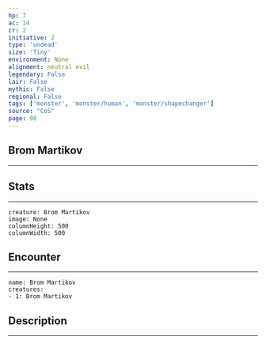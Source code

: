 ```yaml
---
hp: 7
ac: 14
cr: 2
initiative: 2
type: 'undead'    
size: 'Tiny'
environment: None
alignment: neutral evil
legendary: False
lair: False
mythic: False
regional: False
tags: ['monster', 'monster/human', 'monster/shapechanger']
source: "CoS"
page: 98
---
```


## Brom Martikov
---



## Stats
---

```statblock
creature: Brom Martikov
image: None
columnHeight: 500
columnWidth: 500
```

## Encounter
---

```encounter-table
name: Brom Martikov
creatures:
- 1: Brom Martikov
```

## Description
---




